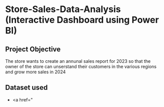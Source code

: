# Store-Sales-Data-Analysis (Interactive Dashboard using Power BI)
## Project Objective
The store wants to create an annunal sales report for 2023 so that the owner of the store can unserstand their customers in the various regions and grow more sales in 2024

## Dataset used
- <a href="
